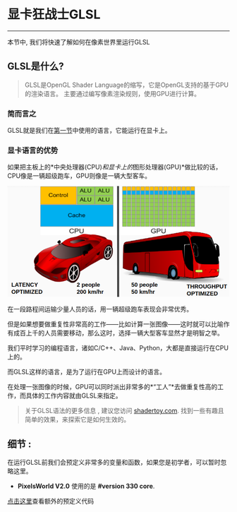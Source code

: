 # 显卡狂战士GLSL
---
本节中, 我们将快速了解如何在像素世界里运行GLSL 

## GLSL是什么?
 
> GLSL是OpenGL Shader Language的缩写，它是OpenGL支持的基于GPU的渲染语言。
> 主要通过编写像素渲染规则，使用GPU进行计算。

### 简而言之
GLSL就是我们在[第一节](../../README.md)中使用的语言，它能运行在显卡上。

### 显卡语言的优势

如果把主板上的*中央处理器(CPU)*和显卡上的*图形处理器(GPU)*做比较的话，CPU像是一辆超级跑车，GPU则像是一辆大型客车。

![比喻](bus_vs_car.png)

在一段路程间运输少量人员的话，用一辆超级跑车表现会非常优秀。

但是如果想要做重复性非常高的工作——比如计算一张图像——这时就可以比喻作有成百上千的人员需要移动，那么这时，选择一辆大型客车显然才是明智之举。

我们平时学习的编程语言，诸如C/C++、Java、Python，大都是直接运行在CPU上的。

而GLSL这样的语言，是为了运行在GPU上而设计的语言。

在处理一张图像的时候，GPU可以同时派出非常多的*“工人”*去做重复性高的工作，而具体的工作内容就由GLSL来指定。


> 关于GLSL语法的更多信息 ,  建议您访问 [shadertoy.com](https://www.shadertoy.com/).  找到一些有趣且简单的效果，来探索它是如何生效的。 

## 细节 : 

在运行GLSL前我们会预定义非常多的变量和函数，如果您是初学者，可以暂时忽略这里。

- **PixelsWorld V2.0** 使用的是 **#version 330 core**. 

[点击这里](predefined.md)查看额外的预定义代码


<br><br><br><br><br><br><br>